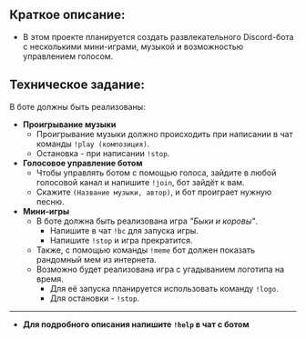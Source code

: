 ## Краткое описание:
* В этом проекте планируется создать развлекательного Discord-бота с несколькими мини-играми, музыкой и возможностью управлением голосом.
## Техническое задание:
В боте должны быть реализованы:

* __Проигрывание музыки__
  - Проигрывание музыки должно происходить при написании в чат команды `!play (композиция)`.
  - Остановка - при написании `!stop`.
* __Голосовое управление ботом__ 
  - Чтобы управлять ботом  с помощью голоса, зайдите в любой голосовой канал и напишите `!join`, бот зайдёт к вам. 
  - Скажите `(Название музыки, автор)`, и бот проиграет нужную песню.
* __Мини-игры__
   - В боте должна быть реализована игра _"Быки и коровы"_.
     - Напишите в чат `!bc` для запуска игры.
     - Напишите `!stop` и игра прекратится.
   - Также, с помощью команды `!meme` бот должен показать рандомный мем из интернета.
   - Возможно будет реализована игра с угадыванием логотипа на время.
     - Для её запуска планируется использовать команду `!logo`.
     - Для остановки - `!stop`.

---

* __Для подробного описания напишите `!help` в чат с ботом__
